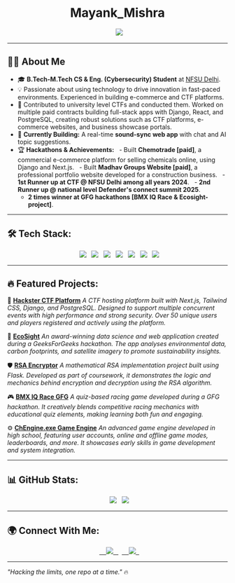 <h1 align="center"> Mayank_Mishra</h1>


<p align="center">
  <img src="https://readme-typing-svg.herokuapp.com?font=JetBrains+Mono&size=22&color=FF0000&center=true&vCenter=true&width=700&height=50&lines=Full-Stack+Developer;Next.js+%7C+React.js+%7C+Tailwind+CSS;Building+Scalable+and+Efficient+Web+Apps" />

</p>


---

## 👨‍💻 About Me
- 🎓 **B.Tech-M.Tech CS & Eng. (Cybersecurity) Student** at [NFSU Delhi](https://www.nfsu.ac.in/).
- 💡 Passionate about using technology to drive innovation in fast-paced environments. Experienced in building e-commerce and CTF platforms.
- 💼 Contributed to university level CTFs and conducted them. Worked on multiple paid contracts building full-stack apps with Django, React, and PostgreSQL, creating robust solutions such as CTF platforms, e-commerce websites, and business showcase portals.
- 🚀 **Currently Building:** A real-time **sound-sync web app** with chat and AI topic suggestions.
- 🏆 **Hackathons & Achievements:**
  - Built **Chemotrade [paid]**, a commercial e-commerce platform for selling chemicals online, using Django and Next.js.
  - Built **Madhav Groups Website [paid]**, a professional portfolio website developed for a construction business.
  - **1st Runner up at CTF @ NFSU Delhi among all years 2024**.
  - **2nd Runner up @ national level Defender's connect summit 2025**.
   - **2 times winner at GFG hackathons [BMX IQ Race & Ecosight-project]**.
  
---

## 🛠️ Tech Stack:
<p align="center">
  <img src="https://img.shields.io/badge/Next.js-black?style=for-the-badge&logo=next.js&logoColor=white" />
  <img src="https://img.shields.io/badge/Tailwind_CSS-%2338B2AC?style=for-the-badge&logo=tailwind-css&logoColor=white" />
  <img src="https://img.shields.io/badge/Django-%23092E20?style=for-the-badge&logo=django&logoColor=white" />
  <img src="https://img.shields.io/badge/TypeScript-%23007ACC?style=for-the-badge&logo=typescript&logoColor=white" />
  <img src="https://img.shields.io/badge/Redis-%23DC382D?style=for-the-badge&logo=redis&logoColor=white" />
  <img src="https://img.shields.io/badge/AWS-black?style=for-the-badge&logo=amazon-aws&logoColor=orange" />
  <img src="https://img.shields.io/badge/MySQL-4479A1?style=for-the-badge&logo=mysql&logoColor=white" />
</p>

---

## 🔥 Featured Projects:

🚀 **[Hackster CTF Platform](https://hacksterctf.vercel.app/)**
_A CTF hosting platform built with Next.js, Tailwind CSS, Django, and PostgreSQL. Designed to support multiple concurrent events with high performance and strong security. Over 50 unique users and players registered and actively using the platform._

🚀 **[EcoSight](https://ecosight.pythonanywhere.com/)**
_An award-winning data science and web application created during a GeeksForGeeks hackathon. The app analyses environmental data, carbon footprints, and satellite imagery to promote sustainability insights._

🛡️ **[RSA Encryptor](https://rsaproject.vercel.app/)**
_A mathematical RSA implementation project built using Flask. Developed as part of coursework, it demonstrates the logic and mechanics behind encryption and decryption using the RSA algorithm._

🎮 **[BMX IQ Race GFG](https://medium.com/@swadhinmaharana212/)**
_A quiz-based racing game developed during a GFG hackathon. It creatively blends competitive racing mechanics with educational quiz elements, making learning both fun and engaging._

⚙️ **[ChEngine.exe Game Engine](https://cursornigh.itch.io/chengine)**
_An advanced game engine developed in high school, featuring user accounts, online and offline game modes, leaderboards, and more. It showcases early skills in game development and system integration._

---

## 📊 GitHub Stats:
<p align="center">
  <img src="https://github-readme-stats.vercel.app/api?username=cursorhigh&show_icons=true&theme=dark&title_color=FF0000&icon_color=FF0000&text_color=FFFFFF&bg_color=000000" />
  <img src="https://github-readme-streak-stats.herokuapp.com/?user=cursorhigh&theme=black-ice&hide_border=true&stroke=FF0000&background=000000&ring=FF0000&fire=FF0000" />
</p>

---

## 🌍 Connect With Me:
<p align="center">
  <a href="mailto:swadhinmaharana212@gmail.com">
    <img src="https://img.shields.io/badge/Email-D14836?style=for-the-badge&logo=gmail&logoColor=white" />
  </a>
  <a href="https://github.com/cursorhigh">
    <img src="https://img.shields.io/badge/GitHub-black?style=for-the-badge&logo=github&logoColor=white" />
  </a>
</p>

---

_"Hacking the limits, one repo at a time."_ 🔥
